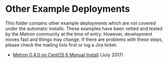 <!--
Licensed to the Apache Software Foundation (ASF) under one
or more contributor license agreements.  See the NOTICE file
distributed with this work for additional information
regarding copyright ownership.  The ASF licenses this file
to you under the Apache License, Version 2.0 (the
"License"); you may not use this file except in compliance
with the License.  You may obtain a copy of the License at

    http://www.apache.org/licenses/LICENSE-2.0

Unless required by applicable law or agreed to in writing, software
distributed under the License is distributed on an "AS IS" BASIS,
WITHOUT WARRANTIES OR CONDITIONS OF ANY KIND, either express or implied.
See the License for the specific language governing permissions and
limitations under the License.
-->
# Other Example Deployments
This folder contains other example deployments which are not covered under the automatic installs.
These examples have been vetted and tested by the Metron community at the time of entry. However, development moves fast and things may change. If there are problems with these steps, please check the mailing lists first or log a Jira ticket.
- [Metron 0.4.0 on CentOS 6 Manual Install](manual-install/Manual_Install_CentOS6.md) (July 2017)
